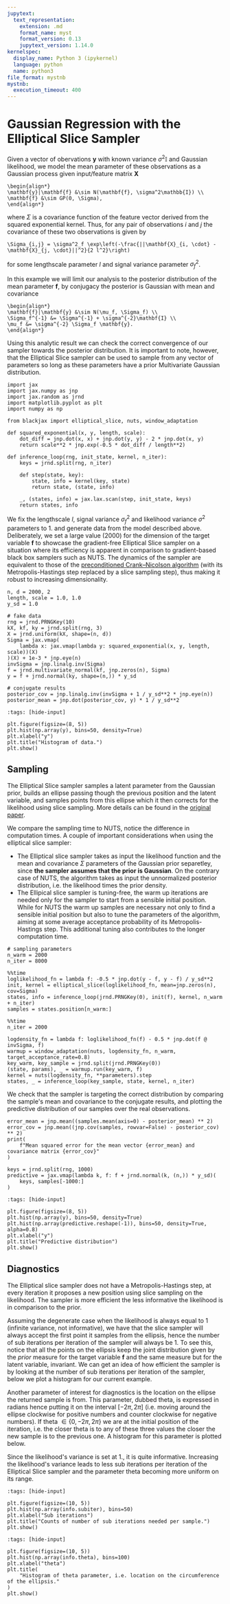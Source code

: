 ```yaml
---
jupytext:
  text_representation:
    extension: .md
    format_name: myst
    format_version: 0.13
    jupytext_version: 1.14.0
kernelspec:
  display_name: Python 3 (ipykernel)
  language: python
  name: python3
file_format: mystnb
mystnb:
  execution_timeout: 400
---
```


# Gaussian Regression with the Elliptical Slice Sampler

Given a vector of obervations $\mathbf{y}$ with known variance $\sigma^2\mathbb{I}$ and Gaussian likelihood, we model the mean parameter of these observations as a Gaussian process given input/feature matrix $\mathbf{X}$

```{math}
\begin{align*}
\mathbf{y}|\mathbf{f} &\sim N(\mathbf{f}, \sigma^2\mathbb{I}) \\
\mathbf{f} &\sim GP(0, \Sigma),
\end{align*}
```

where $\Sigma$ is a covariance function of the feature vector derived from the squared exponential kernel. Thus, for any pair of observations $i$ and $j$ the covariance of these two observations is given by

```{math}
\Sigma_{i,j} = \sigma^2_f \exp\left(-\frac{||\mathbf{X}_{i, \cdot} - \mathbf{X}_{j, \cdot}||^2}{2 l^2}\right)
```

for some lengthscale parameter $l$ and signal variance parameter $\sigma_f^2$.

In this example we will limit our analysis to the posterior distribution of the mean parameter $\mathbf{f}$, by conjugacy the posterior is Gaussian with mean and covariance

```{math}
\begin{align*}
\mathbf{f}|\mathbf{y} &\sim N(\mu_f, \Sigma_f) \\
\Sigma_f^{-1} &= \Sigma^{-1} + \sigma^{-2}\mathbf{I} \\
\mu_f &= \sigma^{-2} \Sigma_f \mathbf{y}.
\end{align*}
```

Using this analytic result we can check the correct convergence of our sampler towards the posterior distribution. It is important to note, however, that the Elliptical Slice sampler can be used to sample from any vector of parameters so long as these parameters have a prior Multivariate Gaussian distribution.

```{code-cell} python
import jax
import jax.numpy as jnp
import jax.random as jrnd
import matplotlib.pyplot as plt
import numpy as np

from blackjax import elliptical_slice, nuts, window_adaptation
```

```{code-cell} python
def squared_exponential(x, y, length, scale):
    dot_diff = jnp.dot(x, x) + jnp.dot(y, y) - 2 * jnp.dot(x, y)
    return scale**2 * jnp.exp(-0.5 * dot_diff / length**2)
```

```{code-cell} python
def inference_loop(rng, init_state, kernel, n_iter):
    keys = jrnd.split(rng, n_iter)

    def step(state, key):
        state, info = kernel(key, state)
        return state, (state, info)

    _, (states, info) = jax.lax.scan(step, init_state, keys)
    return states, info
```

We fix the lengthscale $l$, signal variance $\sigma_f^2$ and likelihood variance $\sigma^2$ parameters to 1. and generate data from the model described above. Deliberately, we set a large value (2000) for the dimension of the target variable $\mathbf{f}$ to showcase the gradient-free Elliptical Slice sampler on a situation where its efficiency is apparent in comparison to gradient-based black box samplers such as NUTS. The dynamics of the sampler are equivalent to those of the [preconditioned Crank–Nicolson algorithm](https://en.wikipedia.org/wiki/Preconditioned_Crank%E2%80%93Nicolson_algorithm) (with its Metropolis-Hastings step replaced by a slice sampling step), thus making it robust to increasing dimensionality.

```{code-cell} python
n, d = 2000, 2
length, scale = 1.0, 1.0
y_sd = 1.0

# fake data
rng = jrnd.PRNGKey(10)
kX, kf, ky = jrnd.split(rng, 3)
X = jrnd.uniform(kX, shape=(n, d))
Sigma = jax.vmap(
    lambda x: jax.vmap(lambda y: squared_exponential(x, y, length, scale))(X)
)(X) + 1e-3 * jnp.eye(n)
invSigma = jnp.linalg.inv(Sigma)
f = jrnd.multivariate_normal(kf, jnp.zeros(n), Sigma)
y = f + jrnd.normal(ky, shape=(n,)) * y_sd

# conjugate results
posterior_cov = jnp.linalg.inv(invSigma + 1 / y_sd**2 * jnp.eye(n))
posterior_mean = jnp.dot(posterior_cov, y) * 1 / y_sd**2
```

```{code-cell} python
:tags: [hide-input]

plt.figure(figsize=(8, 5))
plt.hist(np.array(y), bins=50, density=True)
plt.xlabel("y")
plt.title("Histogram of data.")
plt.show()
```

## Sampling

The Elliptical Slice sampler samples a latent parameter from the Gaussian prior, builds an ellipse passing though the previous position and the latent variable, and samples points from this ellipse which it then corrects for the likelihood using slice sampling. More details can be found in the [original paper](https://arxiv.org/abs/1001.0175).

We compare the sampling time to NUTS, notice the difference in computation times. A couple of important considerations when using the elliptical slice sampler:
- The Elliptical slice sampler takes as input the likelihood function and the mean and covariance $\Sigma$ parameters of the Gaussian prior separetley, since **the sampler assumes that the prior is Gaussian**. On the contrary case of NUTS, the algorithm takes as input the unnormalized posterior distribution, i.e. the likelihood times the prior density.
- The Ellipical slice sampler is tuning-free, the warm up iterations are needed only for the sampler to start from a sensible initial position. While for NUTS the warm up samples are necessary not only to find a sensible initial position but also to tune the parameters of the algorithm, aiming at some average acceptance probability of its Metropolis-Hastings step. This additional tuning also contributes to the longer computation time.

```{code-cell} python
# sampling parameters
n_warm = 2000
n_iter = 8000
```

```{code-cell} python
%%time
loglikelihood_fn = lambda f: -0.5 * jnp.dot(y - f, y - f) / y_sd**2
init, kernel = elliptical_slice(loglikelihood_fn, mean=jnp.zeros(n), cov=Sigma)
states, info = inference_loop(jrnd.PRNGKey(0), init(f), kernel, n_warm + n_iter)
samples = states.position[n_warm:]
```

```{code-cell} python
%%time
n_iter = 2000

logdensity_fn = lambda f: loglikelihood_fn(f) - 0.5 * jnp.dot(f @ invSigma, f)
warmup = window_adaptation(nuts, logdensity_fn, n_warm, target_acceptance_rate=0.8)
key_warm, key_sample = jrnd.split(jrnd.PRNGKey(0))
(state, params), _ = warmup.run(key_warm, f)
kernel = nuts(logdensity_fn, **parameters).step
states, _ = inference_loop(key_sample, state, kernel, n_iter)
```

We check that the sampler is targeting the correct distribution by comparing the sample's mean and covariance to the conjugate results, and plotting the predictive distribution of our samples over the real observations.

```{code-cell} python
error_mean = jnp.mean((samples.mean(axis=0) - posterior_mean) ** 2)
error_cov = jnp.mean((jnp.cov(samples, rowvar=False) - posterior_cov) ** 2)
print(
    f"Mean squared error for the mean vector {error_mean} and covariance matrix {error_cov}"
)
```

```{code-cell} python
keys = jrnd.split(rng, 1000)
predictive = jax.vmap(lambda k, f: f + jrnd.normal(k, (n,)) * y_sd)(
    keys, samples[-1000:]
)
```

```{code-cell} python
:tags: [hide-input]

plt.figure(figsize=(8, 5))
plt.hist(np.array(y), bins=50, density=True)
plt.hist(np.array(predictive.reshape(-1)), bins=50, density=True, alpha=0.8)
plt.xlabel("y")
plt.title("Predictive distribution")
plt.show()
```

## Diagnostics

The Elliptical slice sampler does not have a Metropolis-Hastings step, at every iteration it proposes a new position using slice sampling on the likelihood. The sampler is more efficient the less informative the likelihood is in comparison to the prior.

Assuming the degenerate case when the likelihood is always equal to 1 (infinite variance, not informative), we have that the slice sampler will always accept the first point it samples from the ellipsis, hence the number of sub iterations per iteration of the sampler will always be 1. To see this, notice that all the points on the ellipsis keep the joint distribution given by the *prior* measure for the target variable $\mathbf{f}$ and the same measure but for the latent variable, invariant. We can get an idea of how efficient the sampler is by looking at the number of sub iterations per iteration of the sampler, below we plot a histogram for our current example.

Another parameter of interest for diagnostics is the location on the ellipse the returned sample is from. This parameter, dubbed theta, is expressed in radians hence putting it on the interval $[-2\pi, 2\pi]$ (i.e. moving around the ellipse clockwise for positive numbers and counter clockwise for negative numbers). If theta $\in \{0, -2\pi, 2\pi\}$ we are at the initial position of the iteration, i.e. the closer theta is to any of these three values the closer the new sample is to the previous one. A histogram for this parameter is plotted below.

Since the likelihood's variance is set at 1., it is quite informative. Increasing the likelihood's variance leads to less sub iterations per iteration of the Elliptical Slice sampler and the parameter theta becoming more uniform on its range.

```{code-cell} python
:tags: [hide-input]

plt.figure(figsize=(10, 5))
plt.hist(np.array(info.subiter), bins=50)
plt.xlabel("Sub iterations")
plt.title("Counts of number of sub iterations needed per sample.")
plt.show()
```

```{code-cell} python
:tags: [hide-input]

plt.figure(figsize=(10, 5))
plt.hist(np.array(info.theta), bins=100)
plt.xlabel("theta")
plt.title(
    "Histogram of theta parameter, i.e. location on the circumference of the ellipsis."
)
plt.show()
```
